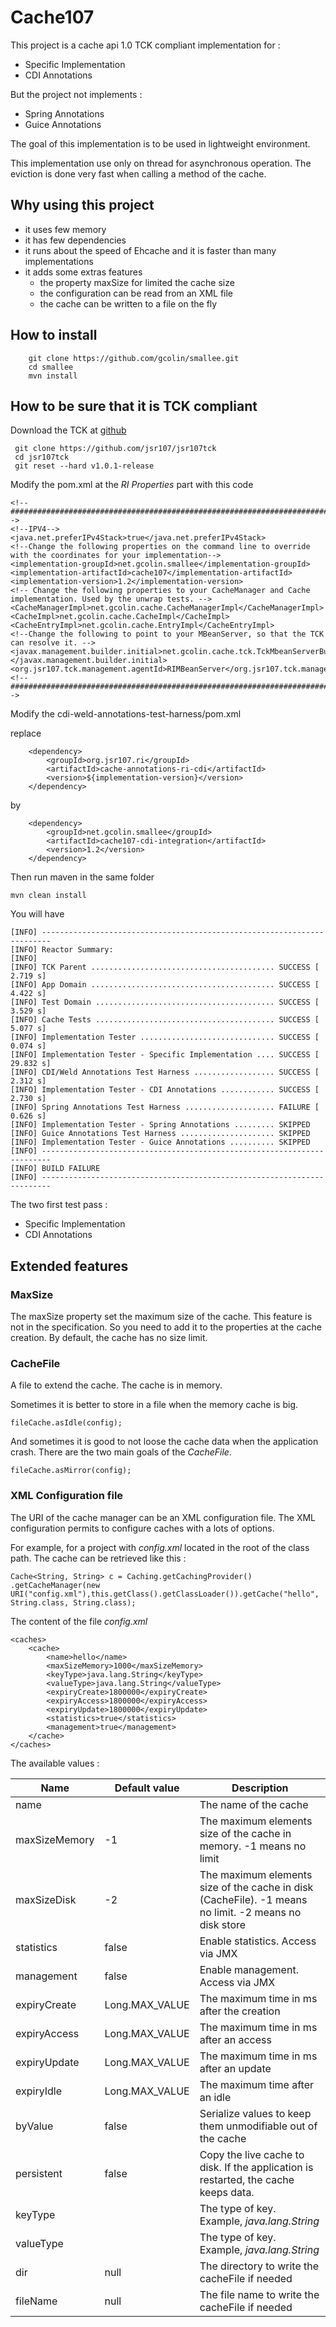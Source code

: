 # Cache107

This project is a cache api 1.0 TCK compliant implementation for :

 - Specific Implementation
 - CDI Annotations
 
But the project not implements :

 - Spring Annotations
 - Guice Annotations

The goal of this implementation is to be used in lightweight environment.

This implementation use only on thread for asynchronous operation. The eviction is done very fast when calling a method of the cache.

## Why using this project

 - it uses few memory
 - it has few dependencies
 - it runs about the speed of Ehcache and it is faster than many implementations
 - it adds some extras features
    * the property maxSize for limited the cache size
    * the configuration can be read from an XML file
    * the cache can be written to a file on the fly
  
## How to install


```
    git clone https://github.com/gcolin/smallee.git
    cd smallee
    mvn install
```

## How to be sure that it is TCK compliant

Download the TCK at [github](https://github.com/jsr107/jsr107tck) 
    
     git clone https://github.com/jsr107/jsr107tck
     cd jsr107tck
     git reset --hard v1.0.1-release
     
Modify the pom.xml at the *RI Properties* part with this code

    <!--################################################################################################################-->
    <!--IPV4-->
    <java.net.preferIPv4Stack>true</java.net.preferIPv4Stack>
    <!--Change the following properties on the command line to override with the coordinates for your implementation-->
    <implementation-groupId>net.gcolin.smallee</implementation-groupId>
    <implementation-artifactId>cache107</implementation-artifactId>
    <implementation-version>1.2</implementation-version>
    <!-- Change the following properties to your CacheManager and Cache implementation. Used by the unwrap tests. -->
    <CacheManagerImpl>net.gcolin.cache.CacheManagerImpl</CacheManagerImpl>
    <CacheImpl>net.gcolin.cache.CacheImpl</CacheImpl>
    <CacheEntryImpl>net.gcolin.cache.EntryImpl</CacheEntryImpl>
    <!--Change the following to point to your MBeanServer, so that the TCK can resolve it. -->
    <javax.management.builder.initial>net.gcolin.cache.tck.TckMbeanServerBuilder
    </javax.management.builder.initial>
    <org.jsr107.tck.management.agentId>RIMBeanServer</org.jsr107.tck.management.agentId>
    <!--################################################################################################################-->
    
Modify the cdi-weld-annotations-test-harness/pom.xml

replace

        <dependency>
            <groupId>org.jsr107.ri</groupId>
            <artifactId>cache-annotations-ri-cdi</artifactId>
            <version>${implementation-version}</version>
        </dependency>

by

        <dependency>
            <groupId>net.gcolin.smallee</groupId>
            <artifactId>cache107-cdi-integration</artifactId>
            <version>1.2</version>
        </dependency>
    
Then run maven in the same folder

    mvn clean install
    
You will have

    [INFO] ------------------------------------------------------------------------
    [INFO] Reactor Summary:
    [INFO] 
    [INFO] TCK Parent ......................................... SUCCESS [  2.719 s]
    [INFO] App Domain ......................................... SUCCESS [  4.422 s]
    [INFO] Test Domain ........................................ SUCCESS [  3.529 s]
    [INFO] Cache Tests ........................................ SUCCESS [  5.077 s]
    [INFO] Implementation Tester .............................. SUCCESS [  0.074 s]
    [INFO] Implementation Tester - Specific Implementation .... SUCCESS [ 29.832 s]
    [INFO] CDI/Weld Annotations Test Harness .................. SUCCESS [  2.312 s]
    [INFO] Implementation Tester - CDI Annotations ............ SUCCESS [  2.730 s]
    [INFO] Spring Annotations Test Harness .................... FAILURE [  0.626 s]
    [INFO] Implementation Tester - Spring Annotations ......... SKIPPED
    [INFO] Guice Annotations Test Harness ..................... SKIPPED
    [INFO] Implementation Tester - Guice Annotations .......... SKIPPED
    [INFO] ------------------------------------------------------------------------
    [INFO] BUILD FAILURE
    [INFO] ------------------------------------------------------------------------
    
The two first test pass : 

 - Specific Implementation
 - CDI Annotations
 
## Extended features

### MaxSize

The maxSize property set the maximum size of the cache. This feature is not in the specification. So you need to add it to the properties at the cache creation. By default, the cache has no size limit.

### CacheFile 

A file to extend the cache. The cache is in memory. 

Sometimes it is better to store in a file when the memory cache is big. 

    fileCache.asIdle(config);

And sometimes it is good to not loose the cache data when the application crash. There are the two main goals of the *CacheFile*.

    fileCache.asMirror(config);
    
### XML Configuration file

The URI of the cache manager can be an XML configuration file. The XML configuration permits to configure caches with a lots of options.

For example, for a project with *config.xml* located in the root of the class path. The cache can be retrieved like this :

    Cache<String, String> c = Caching.getCachingProvider()
    .getCacheManager(new URI("config.xml"),this.getClass().getClassLoader()).getCache("hello", String.class, String.class);

The content of the file *config.xml*

    <caches>
        <cache>
            <name>hello</name>
            <maxSizeMemory>1000</maxSizeMemory>
            <keyType>java.lang.String</keyType>
            <valueType>java.lang.String</valueType>
            <expiryCreate>1800000</expiryCreate>
            <expiryAccess>1800000</expiryAccess>
            <expiryUpdate>1800000</expiryUpdate>
            <statistics>true</statistics>
            <management>true</management>
        </cache>
    </caches>
    
The available values :

| Name | Default value | Description |
| ---- | ------------- | ----------- |
| name |  | The name of the cache |
| maxSizeMemory | -1 | The maximum elements size of the cache in memory. -1 means no limit |
| maxSizeDisk   | -2 | The maximum elements size of the cache in disk (CacheFile). -1 means no limit. -2 means no disk store |
| statistics   | false | Enable statistics. Access via JMX |
| management   | false | Enable management. Access via JMX |
| expiryCreate   | Long.MAX_VALUE | The maximum time in ms after the creation |
| expiryAccess   | Long.MAX_VALUE | The maximum time in ms after an access |
| expiryUpdate   | Long.MAX_VALUE | The maximum time in ms after an update |
| expiryIdle   | Long.MAX_VALUE | The maximum time after an idle |
| byValue   | false | Serialize values to keep them unmodifiable out of the cache |
| persistent   | false | Copy the live cache to disk. If the application is restarted, the cache keeps data. |
| keyType   |  | The type of key. Example, *java.lang.String* |
| valueType   | | The type of key. Example, *java.lang.String* |
| dir   | null | The directory to write the cacheFile if needed |
| fileName   | null | The file name to write the cacheFile if needed |

